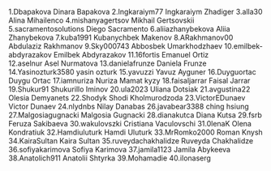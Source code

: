 1.Dbapakova  Dinara Bapakova
2.Ingkaraiym77  Ingkaraiym Zhadiger
3.alla30        Alina Mihailenco
4.mishanyagertsov Mikhail Gertsovskii
5.sacramentosolutions  Diego Sacramento
6.aliiazhanybekova Aliia Zhanybekova
7.kuba1991         Kubanychbek Makenov
8.ARakhmanov00     Abdulaziz Rakhmanov
9.Sky000743        Abbosbek Umarkhodzhaev
10.emilbek-abdyrazakov Emilbek Abdyrazakov
11.16fortis       Emanuel Ortiz  
12.aselnur        Asel Nurmatova
13.danielafrunze Daniela Frunze
14.Yasinozturk3580  yasin ozturk
15.yavuzzi Yavuz Ayguner
16.Duyguortac     Duygu Ortac
17.iamnuriza    Nuriza Mamat kyzy
18.faisaljarrar Faisal Jarrar
19.Shukur91   Shukurillo Iminov
20.ula2023   Uliana Dotsiak
21.avgustina22  Olesia Demyanets
22.Shodyk   Shodi Kholmurodzoda
23.VictorEDunaev   Victor Dunaev
24.nlydnbs Nilay Danabas
26.javabear3388     ching hsiung
27.Malgosiagugnacki  Malgosia Gugnacki
28.dianakutca  Diana Kutsa
29.fsrb  Feruza Sakibaeva
30.wakulovszki Cristiana Vaculovschi
31.0lenaK  Olena Kondratiuk
32.Hamdiuluturk  Hamdi Uluturk
33.MrRomko2000 Roman Knysh
34.KairaSultan Kaira   Sultan
35.ruveydachakhalidze  Ruveyda Chakhalidze
36.sofiyakarimova   Sofiya Karimova 
37.jamila1123 Jamila Abykeeva
38.Anatolich911 Anatolii  Shtyrka
39.Mohamadie 
40.ilonaserg
